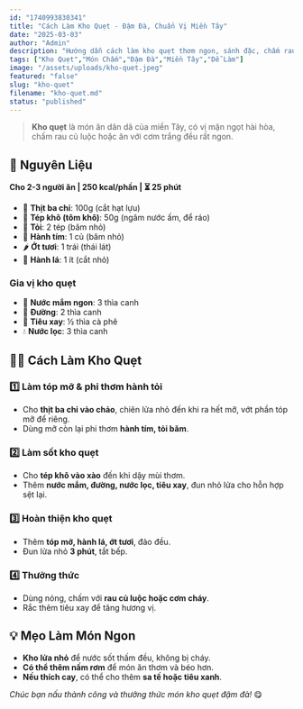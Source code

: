 ```yaml
---
id: "1740993830341"
title: "Cách Làm Kho Quẹt - Đậm Đà, Chuẩn Vị Miền Tây"
date: "2025-03-03"
author: "Admin"
description: "Hướng dẫn cách làm kho quẹt thơm ngon, sánh đặc, chấm rau củ luộc cực kỳ hao cơm."
tags: ["Kho Quẹt","Món Chấm","Đậm Đà","Miền Tây","Dễ Làm"]
image: "/assets/uploads/kho-quet.jpeg"
featured: "false"
slug: "kho-quet"
filename: "kho-quet.md"
status: "published"
---
```

> **Kho quẹt** là món ăn dân dã của miền Tây, có vị mặn ngọt hài hòa, chấm rau củ luộc hoặc ăn với cơm trắng đều rất ngon.

## 🛒 **Nguyên Liệu**  
**Cho 2-3 người ăn | 250 kcal/phần | ⏳ 25 phút**  

- 🥓 **Thịt ba chỉ**: 100g (cắt hạt lựu)  
- 🍤 **Tép khô (tôm khô)**: 50g (ngâm nước ấm, để ráo)  
- 🧄 **Tỏi**: 2 tép (băm nhỏ)  
- 🧅 **Hành tím**: 1 củ (băm nhỏ)  
- 🌶️ **Ớt tươi**: 1 trái (thái lát)  
- 🥢 **Hành lá**: 1 ít (cắt nhỏ)  

### **Gia vị kho quẹt**  
- 🥄 **Nước mắm ngon**: 3 thìa canh  
- 🍯 **Đường**: 2 thìa canh  
- 🥢 **Tiêu xay**: ½ thìa cà phê  
- 💧 **Nước lọc**: 3 thìa canh  

## 👩‍🍳 **Cách Làm Kho Quẹt**  

### 1️⃣ **Làm tóp mỡ & phi thơm hành tỏi**  
- Cho **thịt ba chỉ vào chảo**, chiên lửa nhỏ đến khi ra hết mỡ, vớt phần tóp mỡ để riêng.  
- Dùng mỡ còn lại phi thơm **hành tím, tỏi băm**.  

### 2️⃣ **Làm sốt kho quẹt**  
- Cho **tép khô vào xào** đến khi dậy mùi thơm.  
- Thêm **nước mắm, đường, nước lọc, tiêu xay**, đun nhỏ lửa cho hỗn hợp sệt lại.  

### 3️⃣ **Hoàn thiện kho quẹt**  
- Thêm **tóp mỡ, hành lá, ớt tươi**, đảo đều.  
- Đun lửa nhỏ **3 phút**, tắt bếp.  

### 4️⃣ **Thưởng thức**  
- Dùng nóng, chấm với **rau củ luộc hoặc cơm cháy**.  
- Rắc thêm tiêu xay để tăng hương vị.  

## 💡 **Mẹo Làm Món Ngon**  
- **Kho lửa nhỏ** để nước sốt thấm đều, không bị cháy.  
- **Có thể thêm nấm rơm** để món ăn thơm và béo hơn.  
- **Nếu thích cay**, có thể cho thêm **sa tế hoặc tiêu xanh**.  

*Chúc bạn nấu thành công và thưởng thức món kho quẹt đậm đà!* 😋